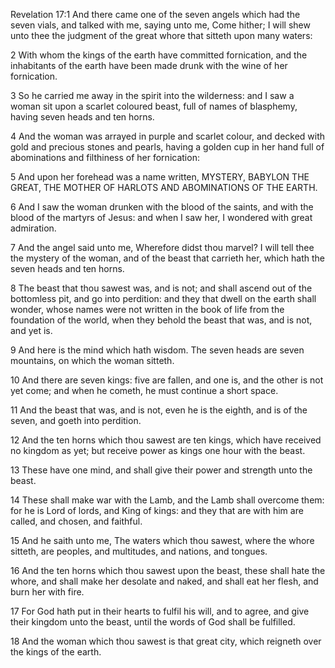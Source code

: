 Revelation 17:1 And there came one of the seven angels which had the seven vials, and talked with me, saying unto me, Come hither; I will shew unto thee the judgment of the great whore that sitteth upon many waters:

2 With whom the kings of the earth have committed fornication, and the inhabitants of the earth have been made drunk with the wine of her fornication.

3 So he carried me away in the spirit into the wilderness: and I saw a woman sit upon a scarlet coloured beast, full of names of blasphemy, having seven heads and ten horns.

4 And the woman was arrayed in purple and scarlet colour, and decked with gold and precious stones and pearls, having a golden cup in her hand full of abominations and filthiness of her fornication:

5 And upon her forehead was a name written, MYSTERY, BABYLON THE GREAT, THE MOTHER OF HARLOTS AND ABOMINATIONS OF THE EARTH.

6 And I saw the woman drunken with the blood of the saints, and with the blood of the martyrs of Jesus: and when I saw her, I wondered with great admiration.

7 And the angel said unto me, Wherefore didst thou marvel? I will tell thee the mystery of the woman, and of the beast that carrieth her, which hath the seven heads and ten horns.

8 The beast that thou sawest was, and is not; and shall ascend out of the bottomless pit, and go into perdition: and they that dwell on the earth shall wonder, whose names were not written in the book of life from the foundation of the world, when they behold the beast that was, and is not, and yet is.

9 And here is the mind which hath wisdom. The seven heads are seven mountains, on which the woman sitteth.

10 And there are seven kings: five are fallen, and one is, and the other is not yet come; and when he cometh, he must continue a short space.

11 And the beast that was, and is not, even he is the eighth, and is of the seven, and goeth into perdition.

12 And the ten horns which thou sawest are ten kings, which have received no kingdom as yet; but receive power as kings one hour with the beast.

13 These have one mind, and shall give their power and strength unto the beast.

14 These shall make war with the Lamb, and the Lamb shall overcome them: for he is Lord of lords, and King of kings: and they that are with him are called, and chosen, and faithful.

15 And he saith unto me, The waters which thou sawest, where the whore sitteth, are peoples, and multitudes, and nations, and tongues.

16 And the ten horns which thou sawest upon the beast, these shall hate the whore, and shall make her desolate and naked, and shall eat her flesh, and burn her with fire.

17 For God hath put in their hearts to fulfil his will, and to agree, and give their kingdom unto the beast, until the words of God shall be fulfilled.

18 And the woman which thou sawest is that great city, which reigneth over the kings of the earth.
